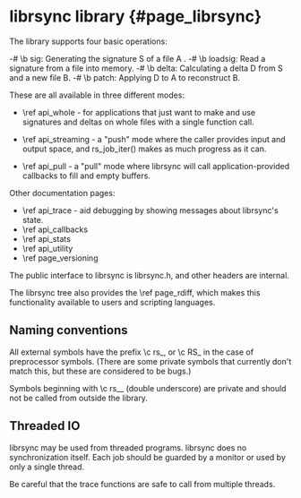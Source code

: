 # librsync library {#page_librsync}

The library supports four basic operations:

-# \b sig: Generating the signature S of a file A .
-# \b loadsig: Read a signature from a file into memory.
-# \b delta: Calculating a delta D from S and a new file B.
-# \b patch: Applying D to A to reconstruct B.

These are all available in three different modes:

- \ref api_whole - for applications that just
  want to make and use signatures and deltas on whole files
  with a single function call.
  
- \ref api_streaming - a "push" mode where the caller provides input and
  output space, and rs_job_iter() makes as much progress as it can.
  
- \ref api_pull - a "pull" mode where librsync will call application-provided
  callbacks to fill and empty buffers.
  
Other documentation pages:

- \ref api_trace - aid debugging by showing messages about librsync's state.
- \ref api_callbacks
- \ref api_stats
- \ref api_utility
- \ref page_versioning

The public interface to librsync is librsync.h, and other headers are internal.

The librsync tree also provides the \ref page_rdiff, which makes this
functionality available to users and scripting languages.

## Naming conventions

All external symbols have the prefix \c rs_, or
\c RS_ in the case of preprocessor symbols.
(There are some private symbols that currently don't match this, but these
are considered to be bugs.)

Symbols beginning with \c rs__ (double underscore) are private and should
not be called from outside the library.

## Threaded IO

librsync may be used from threaded programs. librsync does no
synchronization itself. Each job should be guarded by a monitor or used
by only a single thread.

Be careful that the trace functions are safe to call from multiple threads.
